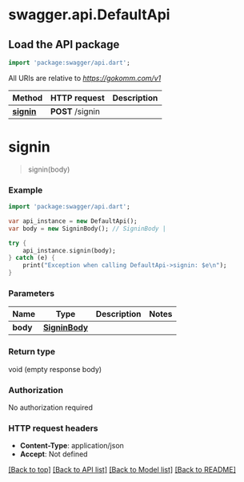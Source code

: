 # swagger.api.DefaultApi

## Load the API package
```dart
import 'package:swagger/api.dart';
```

All URIs are relative to *https://gokomm.com/v1*

Method | HTTP request | Description
------------- | ------------- | -------------
[**signin**](DefaultApi.md#signin) | **POST** /signin | 

# **signin**
> signin(body)



### Example
```dart
import 'package:swagger/api.dart';

var api_instance = new DefaultApi();
var body = new SigninBody(); // SigninBody | 

try {
    api_instance.signin(body);
} catch (e) {
    print("Exception when calling DefaultApi->signin: $e\n");
}
```

### Parameters

Name | Type | Description  | Notes
------------- | ------------- | ------------- | -------------
 **body** | [**SigninBody**](SigninBody.md)|  | 

### Return type

void (empty response body)

### Authorization

No authorization required

### HTTP request headers

 - **Content-Type**: application/json
 - **Accept**: Not defined

[[Back to top]](#) [[Back to API list]](../README.md#documentation-for-api-endpoints) [[Back to Model list]](../README.md#documentation-for-models) [[Back to README]](../README.md)

